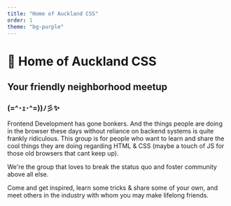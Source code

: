 ```yaml
---
title: "Home of Auckland CSS"
order: 1
theme: "bg-purple"
---
```

# 🏡 Home of Auckland CSS
## Your friendly neighborhood meetup 
### (=^･ｪ･^=))ﾉ彡✨

Frontend Development has gone bonkers. And the things people are doing in the browser these days without reliance on backend systems is quite frankly ridiculous. This group is for people who want to learn and share the cool things they are doing regarding HTML & CSS (maybe a touch of JS for those old browsers that cant keep up).

We're the group that loves to break the status quo and foster community above all else.

Come and get inspired, learn some tricks & share some of your own, and meet others in the industry with whom you may make lifelong friends.







